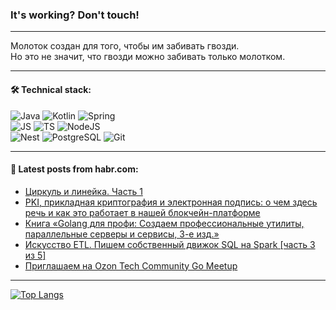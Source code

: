 ### It's working? Don't touch!

---
Молоток создан для того, чтобы им забивать гвозди. <br>
Но это не значит, что гвозди можно забивать только молотком.

---

#### 🛠️ Technical stack:

![Java](https://img.shields.io/badge/Java-informational?logo=Oracle&style=flat&logoColor=white&color=FF4500)
![Kotlin](https://img.shields.io/badge/Kotlin-informational?logo=Kotlin&style=flat&logoColor=white&color=774D97)
![Spring](https://img.shields.io/badge/SpringBoot-informational?logo=SpringBoot&style=flat&logoColor=white&color=6DB33F) <br>
![JS](https://img.shields.io/badge/JS-informational?logo=javaScript&style=flat&logoColor=black&color=F7Df1E)
![TS](https://img.shields.io/badge/TypeScript-informational?logo=typeScript&style=flat&logoColor=black&color=0667A8)
![NodeJS](https://img.shields.io/badge/NodeJS-informational?logo=node.js&style=flat&logoColor=white&color=70A760) <br>
![Nest](https://img.shields.io/badge/NestJS-informational?logo=NestJS&style=flat&logoColor=white&color=E0234E)
![PostgreSQL](https://img.shields.io/badge/PostgreSQL-informational?logo=PostgreSQL&style=flat&logoColor=white&color=DAA520)
![Git](https://img.shields.io/badge/Git-informational?logo=git&style=flat&logoColor=white&color=778899)

___

#### 💬 Latest posts from habr.com:

<!-- BLOG-POST-LIST:START -->
- [Циркуль и линейка. Часть 1](https://habr.com/ru/articles/755364/?utm_source=habrahabr&utm_medium=rss&utm_campaign=755364)
- [PKI, прикладная криптография и электронная подпись: о чем здесь речь и как это работает в нашей блокчейн-платформе](https://habr.com/ru/companies/web3_tech/articles/761112/?utm_source=habrahabr&utm_medium=rss&utm_campaign=761112)
- [Книга «Golang для профи: Создаем профессиональные утилиты, параллельные серверы и сервисы, 3-е изд.»](https://habr.com/ru/companies/piter/articles/761096/?utm_source=habrahabr&utm_medium=rss&utm_campaign=761096)
- [Искусство ETL. Пишем собственный движок SQL на Spark [часть 3 из 5]](https://habr.com/ru/articles/761094/?utm_source=habrahabr&utm_medium=rss&utm_campaign=761094)
- [Приглашаем на Ozon Tech Community Go Meetup](https://habr.com/ru/companies/ozontech/articles/761074/?utm_source=habrahabr&utm_medium=rss&utm_campaign=761074)
<!-- BLOG-POST-LIST:END -->

---
[![Top Langs](https://github-readme-stats-git-master-advtsetting-gmailcom.vercel.app/api/top-langs/?username=zloylis&langs_count=10&hide_title=false&title_color=e6edf3&size_weight=0.5&count_weight=0.5&layout=compact&hide_border=true&theme=dracula)](https://github.com/zloylis)

<!-- ![GitHub stats](https://github-readme-stats-git-master-advtsetting-gmailcom.vercel.app/api?username=zloylis&show_icons=true&hide_border=true&theme=dracula&hide_title=true&include_all_commits=true&count_private=true&hide=contribs&hide_rank=true) -->
